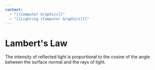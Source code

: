 ```yaml
---
context:
  - "[[Computer Graphics]]"
  - "[[Lighting (Computer Graphics)]]"
---
```


# Lambert's Law

The intensity of reflected light is proportional to the cosine of the angle between the surface normal and the rays of light.

